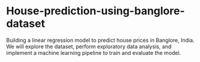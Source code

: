 # House-prediction-using-banglore-dataset

Building a linear regression model to predict house prices in Banglore, India. We will explore the dataset, perform exploratory data analysis, and implement a machine learning pipeline to train and evaluate the model.
